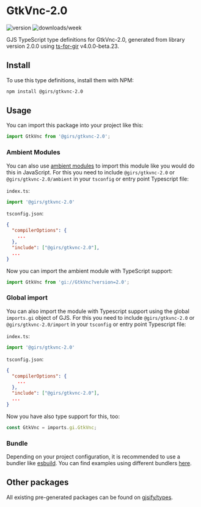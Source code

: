 
# GtkVnc-2.0

![version](https://img.shields.io/npm/v/@girs/gtkvnc-2.0)
![downloads/week](https://img.shields.io/npm/dw/@girs/gtkvnc-2.0)


GJS TypeScript type definitions for GtkVnc-2.0, generated from library version 2.0.0 using [ts-for-gir](https://github.com/gjsify/ts-for-gir) v4.0.0-beta.23.


## Install

To use this type definitions, install them with NPM:
```bash
npm install @girs/gtkvnc-2.0
```

## Usage

You can import this package into your project like this:
```ts
import GtkVnc from '@girs/gtkvnc-2.0';
```

### Ambient Modules

You can also use [ambient modules](https://github.com/gjsify/ts-for-gir/tree/main/packages/cli#ambient-modules) to import this module like you would do this in JavaScript.
For this you need to include `@girs/gtkvnc-2.0` or `@girs/gtkvnc-2.0/ambient` in your `tsconfig` or entry point Typescript file:

`index.ts`:
```ts
import '@girs/gtkvnc-2.0'
```

`tsconfig.json`:
```json
{
  "compilerOptions": {
    ...
  },
  "include": ["@girs/gtkvnc-2.0"],
  ...
}
```

Now you can import the ambient module with TypeScript support: 

```ts
import GtkVnc from 'gi://GtkVnc?version=2.0';
```

### Global import

You can also import the module with Typescript support using the global `imports.gi` object of GJS.
For this you need to include `@girs/gtkvnc-2.0` or `@girs/gtkvnc-2.0/import` in your `tsconfig` or entry point Typescript file:

`index.ts`:
```ts
import '@girs/gtkvnc-2.0'
```

`tsconfig.json`:
```json
{
  "compilerOptions": {
    ...
  },
  "include": ["@girs/gtkvnc-2.0"],
  ...
}
```

Now you have also type support for this, too:

```ts
const GtkVnc = imports.gi.GtkVnc;
```

### Bundle

Depending on your project configuration, it is recommended to use a bundler like [esbuild](https://esbuild.github.io/). You can find examples using different bundlers [here](https://github.com/gjsify/ts-for-gir/tree/main/examples).

## Other packages

All existing pre-generated packages can be found on [gjsify/types](https://github.com/gjsify/types).

